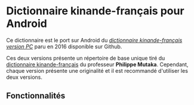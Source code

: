 # Dictionnaire kinande-français pour Android 

Ce dictionnaire est le port sur Android du [*dictionnaire kinande-français version PC*](http://github.com/serge.mastaki/dico_kinande) paru en 2016 disponible sur Github.

Ces deux versions présente un répertoire de base unique tiré du [dictionnaire kinande-français](http://www.google.cd/url?q=http://www.africamuseum.be/museum/research/publications/rmca/online/online-kinande.pdf) du professeur __Philippe Mutaka__.
Cependant, chaque version présente une originalité et il est recommandé d'utiliser les deux versions.


## Fonctionnalités